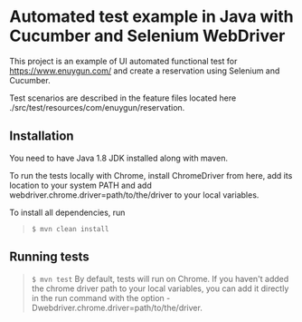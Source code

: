 # Automated test example in Java with Cucumber and Selenium WebDriver
This project is an example of UI automated functional test for https://www.enuygun.com/ and create a reservation using Selenium and Cucumber.

Test scenarios are described in the feature files located here ./src/test/resources/com/enuygun/reservation.


## Installation
You need to have Java 1.8 JDK installed along with maven.

To run the tests locally with Chrome, install ChromeDriver from here, add its location to your system PATH and add webdriver.chrome.driver=path/to/the/driver to your local variables.

To install all dependencies, run
> <code>$ mvn clean install</code>
## Running tests
 > <code>$ mvn test</code>
By default, tests will run on Chrome. If you haven't added the chrome driver path to your local variables, you can add it directly in the run command with the option -Dwebdriver.chrome.driver=path/to/the/driver.
